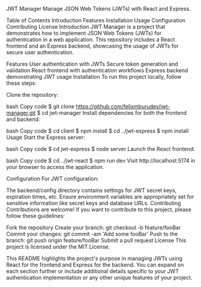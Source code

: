 JWT Manager
Manage JSON Web Tokens (JWTs) with React and Express.

Table of Contents
Introduction
Features
Installation
Usage
Configuration
Contributing
License
Introduction
JWT Manager is a project that demonstrates how to implement JSON Web Tokens (JWTs) for authentication in a web application. This repository includes a React frontend and an Express backend, showcasing the usage of JWTs for secure user authentication.

Features
User authentication with JWTs
Secure token generation and validation
React frontend with authentication workflows
Express backend demonstrating JWT usage
Installation
To run this project locally, follow these steps:

Clone the repository:

bash
Copy code
$ git clone https://github.com/felixmburudev/jwt-manager.git
$ cd jwt-manager
Install dependencies for both the frontend and backend:

bash
Copy code
$ cd client
$ npm install
$ cd ../jwt-express
$ npm install
Usage
Start the Express server:

bash
Copy code
$ cd jwt-express
$ node server
Launch the React frontend:

bash
Copy code
$ cd ../jwt-react
$ npm run dev
Visit http://localhost:5174 in your browser to access the application.

Configuration
For JWT configuration:

The backend/config directory contains settings for JWT secret keys, expiration times, etc.
Ensure environment variables are appropriately set for sensitive information like secret keys and database URLs.
Contributing
Contributions are welcome! If you want to contribute to this project, please follow these guidelines:

Fork the repository
Create your branch: git checkout -b feature/fooBar
Commit your changes: git commit -am 'Add some fooBar'
Push to the branch: git push origin feature/fooBar
Submit a pull request
License
This project is licensed under the MIT License.

This README highlights the project's purpose in managing JWTs using React for the frontend and Express for the backend. You can expand on each section further or include additional details specific to your JWT authentication implementation or any other unique features of your project.





